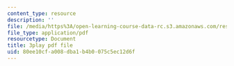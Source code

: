 ```yaml
---
content_type: resource
description: ''
file: /media/https%3A/open-learning-course-data-rc.s3.amazonaws.com/res-3-002-collaborative-design-and-creative-expression-with-arduino-microcontrollers-january-iap-2017/80ee10cfa008dba1b4b0075c5ec12d6f_kP_1zySn3Rw.pdf
file_type: application/pdf
resourcetype: Document
title: 3play pdf file
uid: 80ee10cf-a008-dba1-b4b0-075c5ec12d6f
---
```

